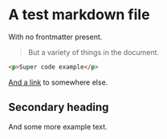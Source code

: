 # A test markdown file

With no frontmatter present.

> But a variety of things in the document.

```html
<p>Super code example</p>
```

[And a link](https://example.com) to somewhere else.

## Secondary heading

And some more example text.
